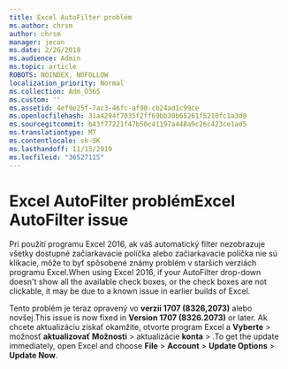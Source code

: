 ```yaml
---
title: Excel AutoFilter problém
ms.author: chrsm
author: chrsm
manager: jecon
ms.date: 2/26/2018
ms.audience: Admin
ms.topic: article
ROBOTS: NOINDEX, NOFOLLOW
localization_priority: Normal
ms.collection: Adm_O365
ms.custom: ''
ms.assetid: 4ef9e25f-7ac3-46fc-af90-cb24ad1c99ce
ms.openlocfilehash: 31a4294f7035f2ff69bb30b65261f5210fc1a3d0
ms.sourcegitcommit: b43f77221f47b50c41197a448a9c26c423ce1ad5
ms.translationtype: MT
ms.contentlocale: sk-SK
ms.lasthandoff: 11/15/2019
ms.locfileid: "36527115"
---
```

# <a name="excel-autofilter-issue"></a><span data-ttu-id="e6e73-102">Excel AutoFilter problém</span><span class="sxs-lookup"><span data-stu-id="e6e73-102">Excel AutoFilter issue</span></span>

<span data-ttu-id="e6e73-103">Pri použití programu Excel 2016, ak váš automatický filter nezobrazuje všetky dostupné začiarkavacie políčka alebo začiarkavacie políčka nie sú klikacie, môže to byť spôsobené známy problém v starších verziách programu Excel.</span><span class="sxs-lookup"><span data-stu-id="e6e73-103">When using Excel 2016, if your AutoFilter drop-down doesn't show all the available check boxes, or the check boxes are not clickable, it may be due to a known issue in earlier builds of Excel.</span></span> 
  
<span data-ttu-id="e6e73-104">Tento problém je teraz opravený vo **verzii 1707 (8326,2073)** alebo novšej.</span><span class="sxs-lookup"><span data-stu-id="e6e73-104">This issue is now fixed in **Version 1707 (8326.2073)** or later.</span></span> <span data-ttu-id="e6e73-105">Ak chcete aktualizáciu získať okamžite, otvorte program Excel a **Vyberte** \> možnosť **aktualizovať** **Možnosti** \> aktualizácie **konta** \> .</span><span class="sxs-lookup"><span data-stu-id="e6e73-105">To get the update immediately, open Excel and choose **File** \> **Account** \> **Update Options** \> **Update Now**.</span></span>
  

